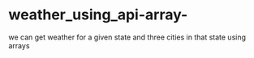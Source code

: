 # weather_using_api-array-
we can get weather for a given state and three cities in that state using arrays
